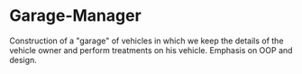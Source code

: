 # Garage-Manager

Construction of a "garage" of vehicles in which we keep the details of the vehicle owner and perform treatments on his vehicle.
Emphasis on OOP and design.

